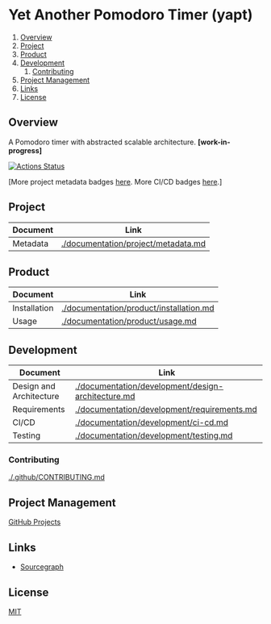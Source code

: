 # Yet Another Pomodoro Timer (yapt)

1. [Overview](#overview)
2. [Project](#project)
3. [Product](#product)
4. [Development](#development)
   1. [Contributing](#contributing)
5. [Project Management](#project-management)
6. [Links](#links)
7. [License](#license)

## Overview

A Pomodoro timer with abstracted scalable architecture. **[work-in-progress]**

[![Actions Status](https://github.com/manastalukdar/yet-another-pomodoro-timer/workflows/build-test/badge.svg)](https://github.com/manastalukdar/yet-another-pomodoro-timer/actions)

[More project metadata badges [here](./documentation/project/metadata.md). More CI/CD badges [here](./documentation/development/ci-cd.md#current-status).]

## Project

| Document | Link                                                                       |
| -------- | -------------------------------------------------------------------------- |
| Metadata | [./documentation/project/metadata.md](./documentation/project/metadata.md) |

## Product

| Document     | Link                                                                               |
| ------------ | ---------------------------------------------------------------------------------- |
| Installation | [./documentation/product/installation.md](./documentation/product/installation.md) |
| Usage        | [./documentation/product/usage.md](./documentation/product/usage.md)               |

## Development

| Document                | Link                                                                                                     |
| ----------------------- | -------------------------------------------------------------------------------------------------------- |
| Design and Architecture | [./documentation/development/design-architecture.md](./documentation/development/design-architecture.md) |
| Requirements            | [./documentation/development/requirements.md](./documentation/development/requirements.md)               |
| CI/CD                   | [./documentation/development/ci-cd.md](./documentation/development/ci-cd.md)                             |
| Testing                 | [./documentation/development/testing.md](./documentation/development/testing.md)                         |

### Contributing

[./.github/CONTRIBUTING.md](./.github/CONTRIBUTING.md)

## Project Management

[GitHub Projects](https://github.com/manastalukdar/yet-another-pomodoro-timer/projects)

## Links

- [Sourcegraph](https://sourcegraph.com/github.com/manastalukdar/yet-another-pomodoro-timer/)

## License

[MIT](https://github.com/manastalukdar/yet-another-pomodoro-timer/blob/master/LICENSE)
